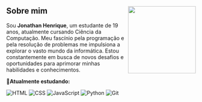<div>
  <img align="right" height="180em" src="https://images-wixmp-ed30a86b8c4ca887773594c2.wixmp.com/f/9d076937-402e-4df4-8ea8-dd4064adc139/dclaroc-a88cbdcb-2cc8-40f0-91d5-fec4f4a6e332.gif?token=eyJ0eXAiOiJKV1QiLCJhbGciOiJIUzI1NiJ9.eyJzdWIiOiJ1cm46YXBwOjdlMGQxODg5ODIyNjQzNzNhNWYwZDQxNWVhMGQyNmUwIiwiaXNzIjoidXJuOmFwcDo3ZTBkMTg4OTgyMjY0MzczYTVmMGQ0MTVlYTBkMjZlMCIsIm9iaiI6W1t7InBhdGgiOiJcL2ZcLzlkMDc2OTM3LTQwMmUtNGRmNC04ZWE4LWRkNDA2NGFkYzEzOVwvZGNsYXJvYy1hODhjYmRjYi0yY2M4LTQwZjAtOTFkNS1mZWM0ZjRhNmUzMzIuZ2lmIn1dXSwiYXVkIjpbInVybjpzZXJ2aWNlOmZpbGUuZG93bmxvYWQiXX0.8PAm480orKG75X6CpE_zVDvSvt4p1nlrbNXlk--NZyM">
  <div>
    <h2>
      Sobre mim
    </h2>
    <p align="left">
      Sou <strong>Jonathan Henrique</strong>, um estudante de 19 anos, atualmente cursando Ciência da Computação. Meu fascínio pela programação e pela resolução de problemas me impulsiona a explorar o vasto mundo da informática. Estou constantemente em busca de novos desafios e oportunidades para aprimorar minhas habilidades e conhecimentos. 
    </p>
<div>
  <p>
    📗<strong>Atualmente estudando:</strong>
  </p>
  <p>
    <img src="https://img.shields.io/badge/-HTML-05122A?style=for-the-badge&logo=html5" alt="HTML">
    <img src="https://img.shields.io/badge/-CSS-05122A?style=for-the-badge&logo=CSS3&logoColor=1572B6" alt="CSS">
    <img src="https://img.shields.io/badge/JavaScript-05122A?style=for-the-badge&logo=javascript&logoColor=F7DF1E" alt="JavaScript">
    <img src="https://img.shields.io/badge/Python-05122A?style=for-the-badge&logo=python" alt="Python">
    <img src="https://img.shields.io/badge/Git-05122A?style=for-the-badge&logo=git" alt="Git">
  </p>
</div>


